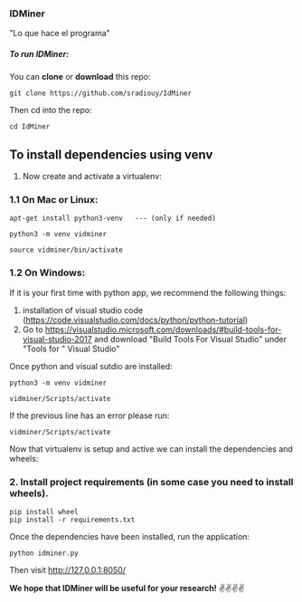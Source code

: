 ### IDMiner

"Lo que hace el programa"

##### To run IDMiner:

You can __clone__ or __download__ this repo:   
```
git clone https://github.com/sradiouy/IdMiner
```

Then cd into the repo:   
```
cd IdMiner
```
## To install dependencies using venv

1. Now create and activate a virtualenv:   


### 1.1 On Mac or Linux:

```
apt-get install python3-venv   --- (only if needed)

python3 -m venv vidminer

source vidminer/bin/activate
````

### 1.2 On Windows: 
 
 If it is your first time with python app, we recommend the following things: 
  
  1. installation of visual studio code (https://code.visualstudio.com/docs/python/python-tutorial)
  2. Go to https://visualstudio.microsoft.com/downloads/#build-tools-for-visual-studio-2017 and download "Build Tools For Visual Studio" under "Tools for " Visual Studio"

Once python and visual sutdio are installed:

```
python3 -m venv vidminer

vidminer/Scripts/activate 
````
If the previous line has an error please run:

```
vidminer/Scripts/activate 

```

Now that virtualenv is setup and active we can install the dependencies and wheels: 

### 2. Install project requirements (in some case you need to install wheels).

```
pip install wheel
pip install -r requirements.txt
```

Once the dependencies have been installed, run the application:
```
python idminer.py
```

Then visit http://127.0.0.1:8050/


**We hope that IDMiner will be useful for your research!** :v::v::v::v:
